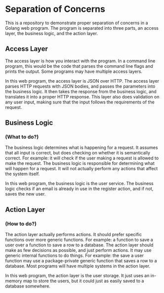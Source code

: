 <h1>Separation of Concerns</h1>
This is a repository to demonstrate proper separation of concerns in a Golang web program. The program is separated into three parts, an access layer, the business logic, and the action layer.

<h2>Access Layer</h2>
The access layer is how you interact with the program. In a command line program, this would be the code that parses the command line flags and prints the output. Some programs may have multiple access layers.

In this web program, the access layer is JSON over HTTP. The access layer parses HTTP requests with JSON bodies, and passes the parameters into the business logic. It then takes the response from the business logic, and translates it into a proper HTTP response. This layer also does validation on any user input, making sure that the input follows the requirements of the request.

<h2>Business Logic</h2> <h3>(What to do?)</h3>
The business logic determines what is happening for a request. It assumes that all input is correct, but does checking on whether it is semantically correct. For example: it will check if the user making a request is allowed to make the request. The business logic is responsible for determining what will happen for a request. It will not actually perform any actions that affect the system itself.

In this web program, the business logic is the user service. The business logic checks if an email is already in use in the register action, and if not, saves the new user.

<h2>Action Layer</h2> <h3>(How to do?)</h3>
The action layer actually performs actions. It should prefer specific functions over more generic functions. For example: a function to save a user over a function to save a row to a database. The action layer should make as few decisions as possible, and just perform actions. It may use generic internal functions to do things. For example: the save a user function may use a package-private generic function that saves a row to a database. Most programs will have multiple systems in the action layer.

In this web program, the action layer is the user storage. It just uses an in-memory map to store the users, but it could just as easily saved to a database somewhere.
